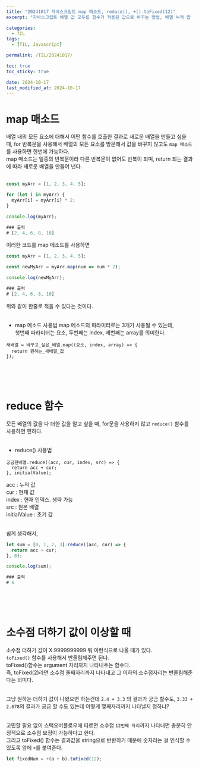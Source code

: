 ```yaml
---
title: "20241017 자바스크립트 map 메소드, reduce(), +().toFixed(12)"
excerpt: "자바스크립트 배열 값 모두를 함수가 적용된 값으로 바꾸는 방법, 배열 누적 합 구하기, 소수점 더하기 값 보정"

categories:
  - TIL
tags:
  - [TIL, Javascript]

permalink: /TIL/20241017/

toc: true
toc_sticky: true

date: 2024-10-17
last_modified_at: 2024-10-17
---
```


# map 매소드
배열 내의 모든 요소에 대해서 어떤 함수를 호출한 결과로 새로운 배열을 만들고 싶을 때, for 반복문을 사용해서 배열의 모든 요소를 방문해서 값을 바꾸지 않고도 ```map 매소드```를 사용하면 한번에 가능하다.<br>
map 매소드는 일종의 반복문이라 다른 반복문이 없어도 반복이 되며, return 되는 결과에 따라 새로운 배열을 만들어 낸다. <br><br>

```javascript
const myArr = [1, 2, 3, 4, 5];

for (let i in myArr) {
  myArr[i] = myArr[i] * 2;
}

console.log(myArr);

### 출력
# [2, 4, 6, 8, 10]
```

이러한 코드를 map 메소드를 사용하면
```javascript
const myArr = [1, 2, 3, 4, 5];

const newMyArr = myArr.map(num => num * 2);

console.log(newMyArr);

### 출력
# [2, 4, 6, 8, 10]
```
위와 같이 한줄로 적을 수 있다는 것이다. <br><br>

- map 메소드 사용법
map 메소드의 파라미터로는 3개가 사용될 수 있는데,<br>
첫번째 파라미터는 요소, 두번째는 index, 세번째는 array를 의미한다.<br>
```
새배열 = 바꾸고_싶은_배열.map((요소, index, array) => {
  return 원하는_새배열_값 
});
```
<br><br><br>


# reduce 함수
모든 배열의 값을 다 더한 값을 알고 싶을 때, for문을 사용하지 않고 ```reduce()``` 함수를 사용하면 편하다.<br><br>

- reduce() 사용법
```
궁금한배열.reduce((acc, cur, index, src) => {
  return acc + cur;
}, initialValue);
```
acc : 누적 값 <br>
cur : 현재 값 <br>
index : 현재 인덱스. 생략 가능 <br>
src : 원본 배열 <br>
initialValue : 초기 값<br><br>

쉽게 생각해서,
```javascript
let sum = [0, 1, 2, 3].reduce((acc, cur) => {
  return acc + cur;
}, 0);

console.log(sum);

### 출력
# 6
```
<br><br><br>


# 소수점 더하기 값이 이상할 때
소수점 더하기 값이 X.9999999999 뭐 이런식으로 나올 때가 있다.<br>
```toFixed()``` 함수를 사용해서 반올림해주면 된다.<br>
toFixed()함수는 argument 자리까지 나타내주는 함수다.<br>
즉, toFixed(2)라면 소수점 둘째자리까지 나타내고 그 이하의 소수점자리는 반올림해준다는 의미다.<br><br>

그냥 원하는 더하기 값이 나왔으면 하는건데 ```2.4 + 3.3``` 의 결과가 궁금 할수도, ```3.33 + 2.678```의 결과가 궁금 할 수도 있는데 어떻게 몇째자리까지 나타낼지 정하냐?<br><br>

고민할 필요 없이 스택오버플로우에 따르면 소수점 ```12번째 자리```까지 나타내면 충분히 안정적으로 소수점 보정이 가능하다고 한다.<br>
그리고 toFixed() 함수는 결과값을 string으로 반환하기 때문에 숫자라는 걸 인식할 수 있도록 앞에 ```+```를 붙여준다.
```javascript
let fixedNum = +(a + b).toFixed(12);
```
<br><br><br>







